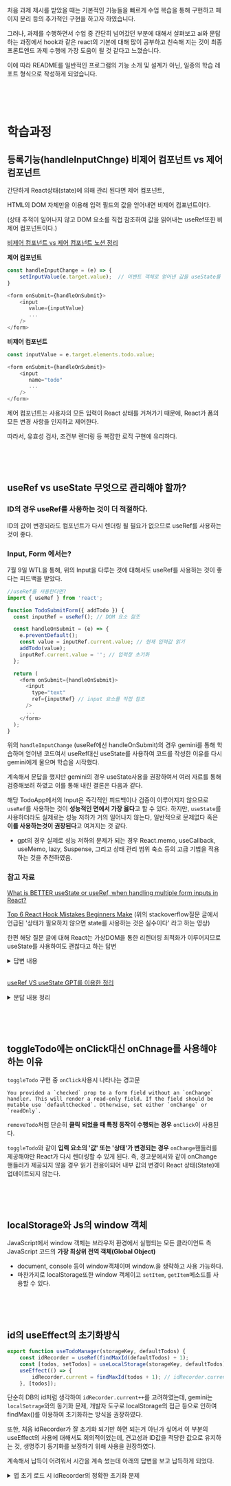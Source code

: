 처음 과제 제시를 받았을 때는 기본적인 기능들을 빠르게 수업 복습을 통해 구현하고 페이지 분리 등의 추가적인 구현을 하고자 하였습니다.  

그러나, 과제를 수행하면서 수업 중 간단히 넘어갔던 부분에 대해서 살펴보고 ai와 문답하는 과정에서 hook과 같은 react의 기본에 대해 많이 공부하고 친숙해 지는 것이 최종 프론트엔드 과제 수행에 가장 도움이 될 것 같다고 느꼈습니다.  

이에 따라 README를 일반적인 프로그램의 기능 소개 및 설계가 아닌, 일종의 학습 레포트 형식으로 작성하게 되었습니다.

<br><br><br>




# 학습과정
## 등록기능(handleInputChnge) 비제어 컴포넌트 vs 제어 컴포넌트
간단하게 React상태(state)에 의해 관리 된다면 제어 컴포넌트,  

HTML의 DOM 자체만을 이용해 입력 필드의 값을 얻어내면 비제어 컴포넌트이다.  

(상태 추적이 일어나지 않고 DOM 요소를 직접 참조하여 값을 읽어내는 useRef또한 비제어 컴포넌트이다.)

[비제어 컴포넌트 vs 제어 컴포넌트 노션 정리](https://holistic-gerbera-6ad.notion.site/22951e653cca80738fdac6b8111db7ba?source=copy_link)

**제어 컴포넌트**
```js
const handleInputChange = (e) => {
    setInputValue(e.target.value);  // 이밴트 객체로 얻어낸 값을 useState를 통해 관리
}

<form onSubmit={handleOnSubmit}>
    <input
       value={inputValue}
       ...
    />
</form>
```

**비제어 컴포넌트**
```js
const inputValue = e.target.elements.todo.value;

<form onSubmit={handleOnSubmit}>
    <input
       name="todo"
       ...
    />
</form>
```

제어 컴포넌트는 사용자의 모든 입력이 React 상태를 거쳐가기 때문에, React가 폼의 모든 변경 사항을 인지하고 제어한다.  

따라서, 유효성 검사, 조건부 렌더링 등 복잡한 로직 구현에 유리하다.

<br><br><br>


## useRef vs useState 무엇으로 관리해야 할까?

### ID의 경우 useRef를 사용하는 것이 더 적절하다.
ID의 값이 변경되라도 컴포넌트가 다시 렌더링 될 필요가 없으므로 useRef를 사용하는 것이 좋다.  


### Input, Form 에서는?  

7월 9일 WTL을 통해, 위의 Input을 다루는 것에 대해서도 useRef를 사용하는 것이 좋다는 피드백을 받았다.

```js
//useRef를 사용한다면?
import { useRef } from 'react';

function TodoSubmitForm({ addTodo }) {
  const inputRef = useRef(); // DOM 요소 참조

  const handleOnSubmit = (e) => {
    e.preventDefault();
    const value = inputRef.current.value; // 현재 입력값 읽기
    addTodo(value);
    inputRef.current.value = ''; // 입력창 초기화
  };

  return (
    <form onSubmit={handleOnSubmit}>
      <input
        type="text"
        ref={inputRef} // input 요소를 직접 참조
      />
      ...
    </form>
  );
}

```

위의 `handleInputChange` (useRef에선 handleOnSubmit)의 경우 gemini를 통해 학습하며 얻어낸 코드여서 useRef대신 useState를 사용하여 코드를 작성한 이유를 다시 gemini에게 물으며 학습을 시작했다.

계속해서 문답을 했지만 gemini의 경우 useState사용을 권장하여서 여러 자료를 통해 검증해보려 하였고 이를 통해 내린 결론은 다음과 같다.

 해당 TodoApp에서의 Input은 즉각적인 피드백이나 검증이 이루어지지 않으므로 `useRef`를 사용하는 것이 **성능적인 면에서 가장 옳다**고 할 수 있다. 하지만, `useState`를 사용하더라도 실제로는 성능 저하가 거의 일어나지 않는다, 일반적으로 문제없다 혹은 **이를 사용하는것이 권장된다**고 여겨지는 것 같다.
  - gpt의 경우 실제로 성능 저하의 문제가 되는 경우 React.memo, useCallback, useMemo, lazy, Suspense, 그리고 상태 관리 범위 축소 등의 고급 기법을 적용하는 것을 추천하였음.

### 참고 자료

[What is BETTER useState or useRef, when handling multiple form inputs in React?](https://stackoverflow.com/questions/76086163/what-is-better-usestate-or-useref-when-handling-multiple-form-inputs-in-react?newreg=bcdb4a27d3b4486191c9694f0680b324)

[Top 6 React Hook Mistakes Beginners Make](https://youtu.be/GGo3MVBFr1A?si=_5oDEIFm1qFKWT7j&t=39) (위의 stackoverflow질문 글에서 언급된 '상태가 필요하지 않으면 state를 사용하는 것은 실수이다' 라고 하는 영상)


한편 해당 질문 글에 대해 React는 가상DOM을 통한 리렌더링 최적화가 이루어지므로 useState를 사용하여도 괜찮다고 하는 답변

<details>
<summary> 답변 내용 </summary>  

> I haven't watched the video, but if the author suggests to use useRef() instead of state to save performance, he doesn't seem to have much clue of how React actually works.

> React only applies changes to the DOM when it spots the changes in the virtual DOM, which is the representation of the nodes used to keep track of necessary changes. If your state change causes many DOM updates, it means that you do it wrong, most likely recreate a state value unnecessarily. The easiest way to this mistake is to recreate object in state, instead of memoizing it.

> Using states means achieving much cleaner and reusable React code. Use useRef() only when you need to perform an action on a DOM element (like focus()) or when you need a value that needs to be accessed in the same cycle and/or is not rendered.
</details>  
<br>


[useRef VS useState GPT를 이용한 정리](https://chatgpt.com/share/686e9a11-9228-8006-89a1-ead96ce157d0)
<details>
<summary> 문답 내용 정리 </summary>  

❓ useState 대신 useRef가 더 좋은 경우는?
답: 입력값을 렌더링에 반영할 필요가 없다면 useRef가 더 간단하고 효율적임 (ex. 로그인 폼).
  
❓ useState로 매번 리렌더링해도 성능 문제가 없다는 게 사실인가?
답: 그렇다. React는 Virtual DOM 덕분에 변경된 부분만 최소한으로 실제 DOM에 반영해서 성능 부담이 거의 없음.

❓ "최소한"이란 뭘 의미함? 입력 중에도 실제 DOM은 안 바뀌는 건가?
답: 아님. 입력 중에도 실제 DOM은 업데이트됨. 단, 바뀐 부분만 반영됨 (input.value만).

❓ 입력폼 제출할 때만 리렌더링 되는 거 아님?
답: ❌ 아니고, 입력할 때마다 상태 변경 → 리렌더링 발생함. 단, React가 자동으로 최적화함.

❓ 이건 배열 vs ArrayList 성능 비교랑 비슷한가?
답: ✅ 정확함. 배열이 더 빠를 수 있지만, 실용성과 편의성 때문에 ArrayList 자주 쓰는 것과 같은 맥락.
</details>

<br><br><br>

## toggleTodo에는 onClick대신 onChnage를 사용해야하는 이유 

`toggleTodo` 구현 중 `onClick`사용시 나타나는 경고문
```
You provided a `checked` prop to a form field without an `onChange` handler. This will render a read-only field. If the field should be mutable use `defaultChecked`. Otherwise, set either `onChange` or `readOnly`.
```
`removeTodo`처럼 단순히 **클릭 되었을 때 특정 동작이 수행되는 경우** `onClick`이 사용된다.

`toggleTodo`와 같이 **입력 요소의 '값' 또는 '상태'가 변경되는 경우** `onChange`핸들러를 제공해야만 React가 다시 렌더링할 수 있게 된다. 즉, 경고문에서와 같이 onChange 핸들러가 제공되지 않을 경우 읽기 전용이되어 내부 값의 변경이 React 상태(State)에 업데이트되지 않는다.

<br><br><br>

## localStorage와 Js의 window 객체

JavaScript에서 window 객체는 브라우저 환경에서 실행되는 모든 클라이언트 측 JavaScript 코드의 **가장 최상위 전역 객체(Global Object)**
 - document, console 등이 window객체이며 window.을 생략하고 사용 가능하다.
 - 마찬가지로 localStorage또한 window 객체이고 `setItem`, `getItem`메소드를 사용할 수 있다.

<br><br><br>

## id의 useEffect의 초기화방식

```js
export function useTodoManager(storageKey, defaultTodos) {
    const idRecorder = useRef(findMaxId(defaultTodos) + 1);
    const [todos, setTodos] = useLocalStorage(storageKey, defaultTodos);
    useEffect(() => {
        idRecorder.current = findMaxId(todos + 1); // idRecorder.current++;와의 비교
    }, [todos]);
```

단순히 DB의 id처럼 생각하여 `idRecorder.current++`를 고려하였는데, gemini는 `localSotrage`와의 동기화 문제, 개발자 도구로 localStorage의 접근 등으로 인하여 findMax()를 이용하여 초기화하는 방식을 권장하였다.

또한, 처음 idRecorder가 잘 초기화 되기만 하면 되는거 아닌가 싶어서 이 부분의 useEffect의 사용에 대해서도 회의적이었는데, 견고성과 ID값을 적당한 값으로 유지하는 것, 생명주기 동기화를 보장하기 위해 사용을 권장하였다.  

계속해서 납득이 어려워서 시간을 계속 썼는데 아래의 답변을 보고 납득하게 되었다.


<details>
<summary> 앱 초기 로드 시 idRecorder의 정확한 초기화 문제</summary>  

```JavaScript
export function useTodoManager(storageKey, defaultTodos) {
    const [todos, setTodos] = useLocalStorage(storageKey, defaultTodos); // (A)
    const idRecorder = useRef(findMaxId(todos) + 1); // (B)
    // ...
}
```
위 코드에서 (A)와 (B)는 모두 todos 값을 사용합니다. 하지만 React의 렌더링 생명주기상, (B)가 실행될 때의 todos 값과, (A)가 localStorage에서 데이터를 완전히 불러와 확정된 후의 todos 값은 다를 수 있습니다.

특히 useLocalStorage와 같은 커스텀 훅은 내부적으로 useState의 지연 초기화 함수를 사용하거나, useEffect를 통해 비동기적으로 localStorage에서 값을 불러올 수 있습니다. 이 말은 첫 렌더링 시점에 todos가 defaultTodos로 먼저 설정되었다가, localStorage 데이터가 로드된 후 한 번 더 업데이트될 수 있다는 의미입니다.

만약 idRecorder = useRef(findMaxId(todos) + 1);처럼 useRef의 초기값에 todos를 직접 사용하면, 이 useRef는 **가장 처음 렌더링될 때의 todos 값(아직 localStorage 데이터가 반영되지 않은 defaultTodos일 수 있는 값)** 만을 가지고 idRecorder.current를 초기화하게 됩니다. 이후 todos가 localStorage의 진짜 값으로 업데이트되어도, useRef는 다시는 초기화되지 않습니다. (왜냐하면 useRef는 첫 렌더링 시 딱 한 번만 실행되기 때문입니다.)

</details>
